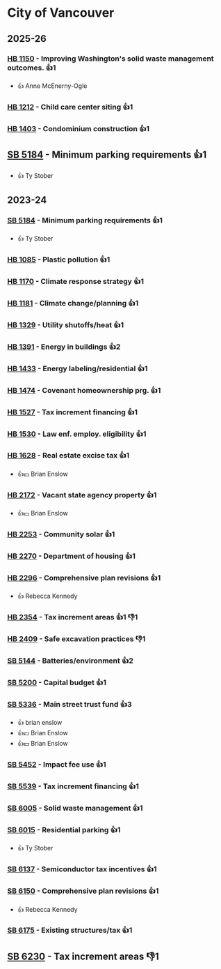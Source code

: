 # City of Vancouver
## 2025-26

### [HB 1150](/bill/2025-26/hb/1150/) - Improving Washington's solid waste management outcomes. 👍1  
* 👍 Anne McEnerny-Ogle

### [HB 1212](/bill/2025-26/hb/1212/) - Child care center siting 👍1  

### [HB 1403](/bill/2025-26/hb/1403/) - Condominium construction 👍1  

## [SB 5184](/bill/2025-26/sb/5184/) - Minimum parking requirements 👍1  
* 👍 Ty Stober

## 2023-24

### [SB 5184](/bill/2023-24/sb/5184/) - Minimum parking requirements 👍1  
* 👍 Ty Stober

### [HB 1085](/bill/2023-24/hb/1085/) - Plastic pollution 👍1  

### [HB 1170](/bill/2023-24/hb/1170/) - Climate response strategy 👍1  

### [HB 1181](/bill/2023-24/hb/1181/) - Climate change/planning 👍1  

### [HB 1329](/bill/2023-24/hb/1329/) - Utility shutoffs/heat 👍1  

### [HB 1391](/bill/2023-24/hb/1391/) - Energy in buildings 👍2  

### [HB 1433](/bill/2023-24/hb/1433/) - Energy labeling/residential 👍1  

### [HB 1474](/bill/2023-24/hb/1474/) - Covenant homeownership prg. 👍1  

### [HB 1527](/bill/2023-24/hb/1527/) - Tax increment financing 👍1  

### [HB 1530](/bill/2023-24/hb/1530/) - Law enf. employ. eligibility 👍1  

### [HB 1628](/bill/2023-24/hb/1628/) - Real estate excise tax 👍1  
* 👍💵 Brian Enslow

### [HB 2172](/bill/2023-24/hb/2172/) - Vacant state agency property 👍1  
* 👍💵 Brian Enslow

### [HB 2253](/bill/2023-24/hb/2253/) - Community solar 👍1  

### [HB 2270](/bill/2023-24/hb/2270/) - Department of housing 👍1  

### [HB 2296](/bill/2023-24/hb/2296/) - Comprehensive plan revisions 👍1  
* 👍 Rebecca Kennedy

### [HB 2354](/bill/2023-24/hb/2354/) - Tax increment areas 👍1 👎1 

### [HB 2409](/bill/2023-24/hb/2409/) - Safe excavation practices  👎1 

### [SB 5144](/bill/2023-24/sb/5144/) - Batteries/environment 👍2  

### [SB 5200](/bill/2023-24/sb/5200/) - Capital budget 👍1  

### [SB 5336](/bill/2023-24/sb/5336/) - Main street trust fund 👍3  
* 👍 brian enslow
* 👍💵 Brian Enslow
* 👍💵 Brian Enslow

### [SB 5452](/bill/2023-24/sb/5452/) - Impact fee use 👍1  

### [SB 5539](/bill/2023-24/sb/5539/) - Tax increment financing 👍1  

### [SB 6005](/bill/2023-24/sb/6005/) - Solid waste management 👍1  

### [SB 6015](/bill/2023-24/sb/6015/) - Residential parking 👍1  
* 👍 Ty Stober

### [SB 6137](/bill/2023-24/sb/6137/) - Semiconductor tax incentives 👍1  

### [SB 6150](/bill/2023-24/sb/6150/) - Comprehensive plan revisions 👍1  
* 👍 Rebecca Kennedy

### [SB 6175](/bill/2023-24/sb/6175/) - Existing structures/tax 👍1  

## [SB 6230](/bill/2023-24/sb/6230/) - Tax increment areas  👎1 
